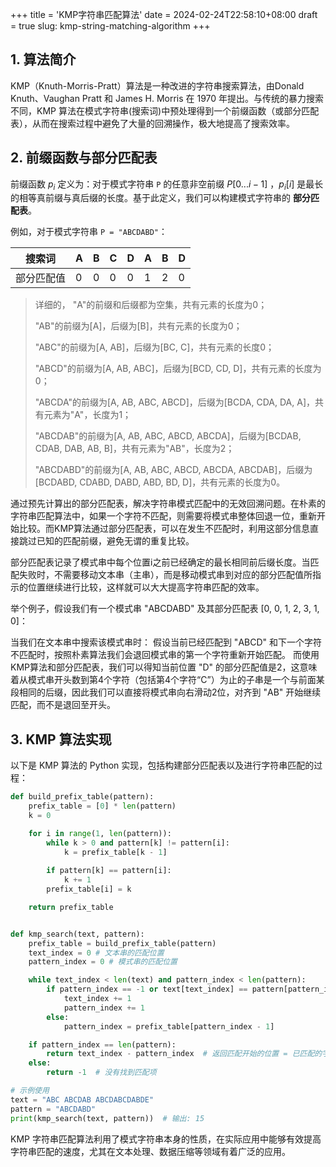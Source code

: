 +++
title = 'KMP字符串匹配算法'
date = 2024-02-24T22:58:10+08:00
draft = true
slug: kmp-string-matching-algorithm
+++

## 1. 算法简介

KMP（Knuth-Morris-Pratt）算法是一种改进的字符串搜索算法，由Donald Knuth、Vaughan Pratt 和 James H. Morris 在 1970 年提出。与传统的暴力搜索不同，KMP 算法在模式字符串(搜索词)中预处理得到一个前缀函数（或部分匹配表），从而在搜索过程中避免了大量的回溯操作，极大地提高了搜索效率。

## 2. 前缀函数与部分匹配表

前缀函数 $p_i$ 定义为：对于模式字符串 `P` 的任意非空前缀 $P[0...i-1]$
 ，$p_i[i]$ 是最长的相等真前缀与真后缀的长度。基于此定义，我们可以构建模式字符串的 **部分匹配表**。

例如，对于模式字符串 `P = "ABCDABD"`：

| 搜索词     | A   | B   | C   | D   | A   | B   | D   |
| ---------- | --- | --- | --- | --- | --- | --- | --- |
| 部分匹配值 | 0   | 0   | 0   | 0   | 1   | 2   | 0   |

> 详细的，
> "A"的前缀和后缀都为空集，共有元素的长度为0；
>
> "AB"的前缀为[A]，后缀为[B]，共有元素的长度为0；
>
> "ABC"的前缀为[A, AB]，后缀为[BC, C]，共有元素的长度0；
>
> "ABCD"的前缀为[A, AB, ABC]，后缀为[BCD, CD, D]，共有元素的长度为0；
>
> "ABCDA"的前缀为[A, AB, ABC, ABCD]，后缀为[BCDA, CDA, DA, A]，共有元素为"A"，长度为1；
>
> "ABCDAB"的前缀为[A, AB, ABC, ABCD, ABCDA]，后缀为[BCDAB, CDAB, DAB, AB, B]，共有元素为"AB"，长度为2；
>
> "ABCDABD"的前缀为[A, AB, ABC, ABCD, ABCDA, ABCDAB]，后缀为[BCDABD, CDABD, DABD, ABD, BD, D]，共有元素的长度为0。
>

通过预先计算出的部分匹配表，解决字符串模式匹配中的无效回溯问题。在朴素的字符串匹配算法中，如果一个字符不匹配，则需要将模式串整体回退一位，重新开始比较。而KMP算法通过部分匹配表，可以在发生不匹配时，利用这部分信息直接跳过已知的匹配前缀，避免无谓的重复比较。

部分匹配表记录了模式串中每个位置i之前已经确定的最长相同前后缀长度。当匹配失败时，不需要移动文本串（主串），而是移动模式串到对应的部分匹配值所指示的位置继续进行比较，这样就可以大大提高字符串匹配的效率。

举个例子，假设我们有一个模式串 "ABCDABD" 及其部分匹配表 [0, 0, 1, 2, 3, 1, 0]：

当我们在文本串中搜索该模式串时：
假设当前已经匹配到 "ABCD" 和下一个字符不匹配时，按照朴素算法我们会退回模式串的第一个字符重新开始匹配。
而使用KMP算法和部分匹配表，我们可以得知当前位置 "D" 的部分匹配值是2，这意味着从模式串开头数到第4个字符（包括第4个字符“C”）为止的子串是一个与前面某段相同的后缀，因此我们可以直接将模式串向右滑动2位，对齐到 "AB" 开始继续匹配，而不是退回至开头。

## 3. KMP 算法实现

以下是 KMP 算法的 Python 实现，包括构建部分匹配表以及进行字符串匹配的过程：

```python
def build_prefix_table(pattern):
    prefix_table = [0] * len(pattern)
    k = 0

    for i in range(1, len(pattern)):
        while k > 0 and pattern[k] != pattern[i]:
            k = prefix_table[k - 1]
        
        if pattern[k] == pattern[i]:
            k += 1
        prefix_table[i] = k

    return prefix_table


def kmp_search(text, pattern):
    prefix_table = build_prefix_table(pattern)
    text_index = 0 # 文本串的匹配位置
    pattern_index = 0 # 模式串的匹配位置

    while text_index < len(text) and pattern_index < len(pattern):
        if pattern_index == -1 or text[text_index] == pattern[pattern_index]:
            text_index += 1
            pattern_index += 1
        else:
            pattern_index = prefix_table[pattern_index - 1]

    if pattern_index == len(pattern):
        return text_index - pattern_index  # 返回匹配开始的位置 = 已匹配的字符个数 - 已匹配的字符个数的对应的部分匹配值
    else:
        return -1  # 没有找到匹配项

# 示例使用
text = "ABC ABCDAB ABCDABCDABDE"
pattern = "ABCDABD"
print(kmp_search(text, pattern))  # 输出: 15
```

KMP 字符串匹配算法利用了模式字符串本身的性质，在实际应用中能够有效提高字符串匹配的速度，尤其在文本处理、数据压缩等领域有着广泛的应用。